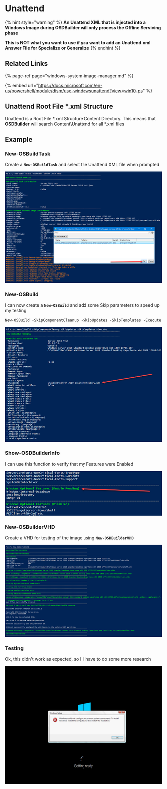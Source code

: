 # Unattend

{% hint style="warning" %}
**An Unattend XML that is injected into a Windows Image during OSDBuilder will only process the Offline Servicing phase**

**This is NOT what you want to use if you want to add an Unattend.xml Answer File for Specialize or Generalize**
{% endhint %}

## Related Links

{% page-ref page="windows-system-image-manager.md" %}

{% embed url="https://docs.microsoft.com/en-us/powershell/module/dism/use-windowsunattend?view=win10-ps" %}

## Unattend Root File \*.xml Structure

Unattend is a Root File \*.xml Structure Content Directory.  This means that **OSDBuilder** will search Content\Unattend for all \*.xml files

## Example

### New-OSBuildTask

Create a **`New-OSBuildTask`** and select the Unattend XML file when prompted

![](../../../../../.gitbook/assets/image%20%2875%29.png)

### New-OSBuild

I can now create a **`New-OSBuild`** and add some Skip parameters to speed up my testing

```text
New-OSBuild -SkipComponentCleanup -SkipUpdates -SkipTemplates -Execute
```

![](../../../../../.gitbook/assets/image%20%2836%29.png)

### Show-OSDBuilderInfo

I can use this function to verify that my Features were Enabled

![](../../../../../.gitbook/assets/image%20%28142%29.png)

### New-OSBuilderVHD

Create a VHD for testing of the image using **`New-OSDBuilderVHD`**

![](../../../../../.gitbook/assets/image%20%28105%29.png)

### Testing

Ok, this didn't work as expected, so I'll have to do some more research

![](../../../../../.gitbook/assets/image%20%28145%29.png)














































